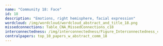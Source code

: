 ```yaml
---
name: "Community 18: Face"
id: 18
description: "Emotions, right hemisphere, facial expression"
wordcloud: /img/wordcloud/wordcloud_abstract_and_title_18.png
missedconnections: Table_CNA_MissedConnections_c18
interconnectedness: /img/interconnectedness/Figure_Interconnectedness_c18.png
centralpapers: top_10_papers_w_abstract_comm_18
---
```

